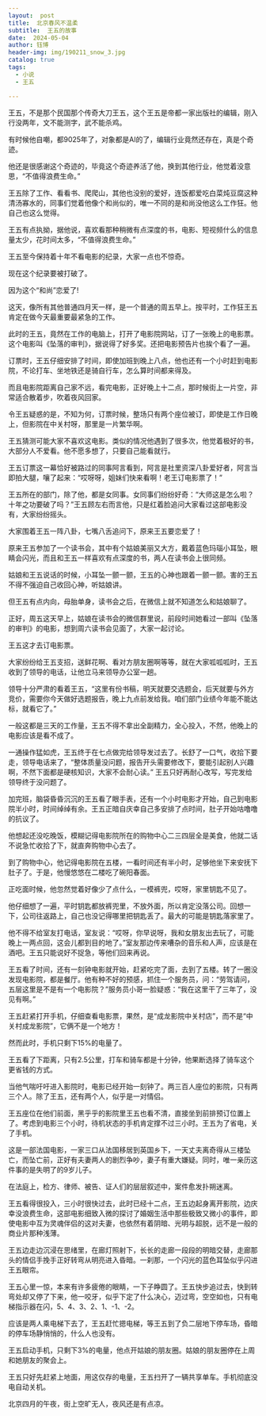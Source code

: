 ```yaml
---
layout:  post
title:  北京春风不温柔
subtitle:  王五的故事
date:  2024-05-04
author: 钰博
header-img: img/190211_snow_3.jpg
catalog: true
tags:
  - 小说
  - 王五

---
```


王五，不是那个民国那个传奇大刀王五，这个王五是帝都一家出版社的编辑，刚入行没两年，文不能测字，武不能杀鸡。

有时候他自嘲，都9025年了，对象都是AI的了，编辑行业竟然还存在，真是个奇迹。

他还是很感谢这个奇迹的，毕竟这个奇迹养活了他，换到其他行业，他觉着没意思，“不值得浪费生命。”

王五除了工作、看看书、爬爬山，其他也没别的爱好，连饭都爱吃白菜炖豆腐这种清汤寡水的，同事们觉着他像个和尚似的，唯一不同的是和尚没他这么工作狂。他自己也这么觉得。

王五有点执拗，据他说，喜欢看那种稍微有点深度的书，电影、短视频什么的信息量太少，花时间太多，“不值得浪费生命。”

王五至今保持着十年不看电影的纪录，大家一点也不惊奇。

现在这个纪录要被打破了。

因为这个“和尚”恋爱了!

这天，像所有其他普通四月天一样，是一个普通的周五早上。按平时，工作狂王五肯定在做今天最重要最紧急的工作。

此时的王五，竟然在工作的电脑上，打开了电影院网站，订了一张晚上的电影票。这个电影叫《坠落的审判》，据说得了好多奖。还把电影预告片也挨个看了一遍。

订票时，王五仔细安排了时间，即使加班到晚上八点，他也还有一个小时赶到电影院，不论打车、坐地铁还是骑自行车，怎么算时间都来得及。

而且电影院距离自己家不远，看完电影，正好晚上十二点，那时候街上一片空，非常适合散着步，吹着夜风回家。

令王五疑惑的是，不知为何，订票时候，整场只有两个座位被订，即使是工作日晚上，但影院在中关村呀，那里是一片繁华啊。

王五猜测可能大家不喜欢这电影。类似的情况他遇到了很多次，他觉着极好的书，大部分人不爱看。他不愿多想了，只要自己能看就行。

王五订票这一幕恰好被路过的同事阿言看到，阿言是社里资深八卦爱好者，阿言当即拍大腿，嚷了起来：“哎呀呀，姐妹们快来看啊！老王订电影票了！”

王五所在的部门，除了他，都是女同事。女同事们纷纷好奇：“大师这是怎么啦？十年之功要破了吗？”王五顾左右而言他，只是红着脸追问大家看过这部电影没有，大家纷纷摇头。

大家围着王五一阵八卦，七嘴八舌追问下，原来王五要恋爱了！

原来王五参加了一个读书会，其中有个姑娘美丽又大方，戴着蓝色玛瑙小耳坠，眼睛会闪光，而且和王五一样喜欢有点深度的书，两人在读书会上很同频。

姑娘和王五说话的时候，小耳坠一颤一颤，王五的心神也跟着一颤一颤。害的王五不得不强迫自己收回心神，听姑娘讲。

但王五有点内向，母胎单身，读书会之后，在微信上就不知道怎么和姑娘聊了。

正好，周五这天早上，姑娘在读书会的微信群里说，前段时间她看过一部叫《坠落的审判》的电影，想到周六读书会见面了，大家一起讨论。

王五这才去订电影票。

大家纷纷给王五支招，送鲜花啊、看对方朋友圈啊等等，就在大家呱呱呱时，王五收到了领导的电话，让他立马来领导办公室一趟。

领导十分严肃的看着王五，“这里有份书稿，明天就要交选题会，后天就要与外方竞价，需要你今天做好选题报告，晚上九点前发给我。咱们部门业绩今年能不能达标，就看它了。”

一般这都是三天的工作量，王五不得不拿出全副精力，全心投入，不然，他晚上的电影应该是看不成了。

一通操作猛如虎，王五终于在七点做完给领导发过去了。长舒了一口气，收拾下要走，领导电话来了，“整体质量没问题，报告开头需要修改下，要能引起别人兴趣啊，不然下面都是硬核知识，大家不会耐心读。”
王五只好再耐心改写，写完发给领导终于没问题了。

加完班，脑袋昏昏沉沉的王五看了眼手表，还有一个小时电影才开始，自己到电影院半小时，时间绰绰有余。王五正暗自庆幸自己多安排了点时间，肚子开始咕噜噜的抗议了。

他想起还没吃晚饭，模糊记得电影院所在的购物中心二三四层全是美食，他就二话不说急忙收拾了下，就直奔购物中心去了。

到了购物中心，他记得电影院在五楼，一看时间还有半小时，足够他坐下来安抚下肚子了。于是，他慢悠悠在二楼吃了碗阳春面。

正吃面时候，他忽然觉着好像少了点什么，一模裤兜，哎呀，家里钥匙不见了。

他仔细想了一遍，平时钥匙都放裤兜里，不放外面，所以肯定没落公司。回想一下，公司往返路上，自己也没记得哪里把钥匙丢了。最大的可能是钥匙落家里了。

他不得不给室友打电话，室友说：“哎呀，你早说呀，我和女朋友出去玩了，可能晚上一两点回，这会儿都到目的地了。”室友那边传来嘈杂的音乐和人声，应该是在酒吧。王五只能说好不捉急，等他们回来再说。


王五看了时间，还有一刻钟电影就开始，赶紧吃完了面，去到了五楼。转了一圈没发现电影院，都是餐厅。他有种不好的预感，抓住一个服务员，问：“劳驾请问，五层这里是不是有一个电影院？”服务员小哥一脸疑惑：“我在这里干了三年了，没见有啊。”

王五赶紧打开手机，仔细查看电影票，果然，是“成龙影院中关村店”，而不是“中关村成龙影院”，它俩不是一个地方！

然而此时，手机只剩下15%的电量了。

王五看了下距离，只有2.5公里，打车和骑车都是十分钟，他果断选择了骑车这个更省钱的方式。

当他气喘吁吁进入影院时，电影已经开始一刻钟了。两三百人座位的影院，只有两三个人。除了王五，还有两个人，似乎是一对情侣。

王五座位在他们前面，黑乎乎的影院里王五也看不清，直接坐到前排预订位置上了。考虑到电影三个小时，待机状态的手机肯定撑不过三小时。王五为了省电，关了手机。


这是一部法国电影，一家三口从法国移居到英国乡下，一天丈夫离奇得从三楼坠亡，而坠亡前，正好有夫妻两人的剧烈争吵，妻子有重大嫌疑。同时，唯一亲历这件事的是失明了的9岁儿子。

在法庭上，检方、律师、被告、证人们的层层叙述中，案件愈发扑朔迷离。


王五看得很投入，三小时很快过去，此时已经十二点，王五边起身离开影院，边庆幸没浪费生命，这部电影细致入微的探讨了婚姻生活中那些极致又微小的事件，即使电影中互为灵魂伴侣的这对夫妻，也依然有着阴暗、光明与超脱，远不是一般的商业片那种浅薄。


王五边走边沉浸在思绪里，在廊灯照射下，长长的走廊一段段的明暗交替，走廊那头的情侣手挽手正好转弯从明亮进入昏暗。一刹那，一个闪光的蓝色耳坠似乎闪进王五眼帘。

王五心里一惊，本来有许多疲倦的眼睛，一下子睁圆了。王五快步追过去，快到转弯处却又停了下来，他一咬牙，似乎下定了什么决心，迈过弯，空空如也，只有电梯指示器在闪，5、4、3、2、1、-1、-2。

应该是两人乘电梯下去了，王五赶忙摁电梯，等王五到了负二层地下停车场，昏暗的停车场静悄悄的，什么人也没有。

王五启动手机，只剩下3%的电量，他点开姑娘的朋友圈。姑娘的朋友圈停在上周和她朋友的聚会上。

王五只好先赶紧上地面，用这仅存的电量，王五扫开了一辆共享单车。手机彻底没电自动关机。

北京四月的午夜，街上空旷无人，夜风还是有点凉。




